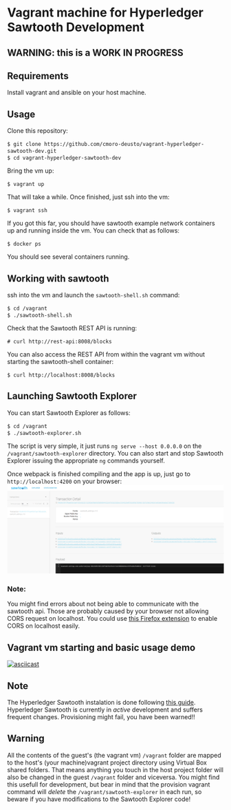 # Vagrant machine for Hyperledger Sawtooth Development

## WARNING: this is a WORK IN PROGRESS

## Requirements
Install vagrant and ansible on your host machine.

## Usage
Clone this repository:
```
$ git clone https://github.com/cmoro-deusto/vagrant-hyperledger-sawtooth-dev.git
$ cd vagrant-hyperledger-sawtooth-dev
```
Bring the vm up:
```
$ vagrant up
```
That will take a while. Once finished, just ssh into the vm:
```
$ vagrant ssh
```
If you got this far, you should have sawtooth example network containers up and running inside the vm. You can check that as follows:
```
$ docker ps
```
You should see several containers running.

## Working with sawtooth
ssh into the vm and launch the `sawtooth-shell.sh` command:
```
$ cd /vagrant
$ ./sawtooth-shell.sh
```
Check that the Sawtooth REST API is running:
```
# curl http://rest-api:8008/blocks
```
You can also access the REST API from within the vagrant vm without starting the sawtooth-shell container:
```
$ curl http://localhost:8008/blocks
```

## Launching Sawtooth Explorer
You can start Sawtooth Explorer as follows:
```
$ cd /vagrant
$ ./sawtooth-explorer.sh
```
The script is very simple, it just runs `ng serve --host 0.0.0.0` on the `/vagrant/sawtooth-explorer` directory. You can also start and stop Sawtooth Explorer issuing the appropriate `ng` commands yourself.

Once webpack is finished compiling and the app is up, just go to `http://localhost:4200` on your browser:
![Sawtooth Explorer](sawtooth-explorer01.png)


### Note: 
You might find errors about not being able to communicate with the sawtooth api. Those are probably caused by your browser not allowing CORS request on localhost. You could use [this Firefox extension](https://addons.mozilla.org/en-US/firefox/addon/cors-everywhere/) to enable CORS on localhost easily.

## Vagrant vm starting and basic usage demo
[![asciicast](https://asciinema.org/a/FrXdgkkh7mK0Kzic0p3v9Z8Ui.png)](https://asciinema.org/a/FrXdgkkh7mK0Kzic0p3v9Z8Ui)

## Note
The Hyperledger Sawtooth instalation is done following [this guide](https://sawtooth.hyperledger.org/docs/core/releases/latest/app_developers_guide/docker.html). Hyperledger Sawtooth is currently in _active_ development and suffers frequent changes. Provisioning might fail, you have been warned!!

## Warning
All the contents of the guest's (the vagrant vm) `/vagrant` folder are mapped to the host's (your machine)vagrant project directory using Virtual Box shared folders. That means anything you touch in the host project folder will also be changed in the guest `/vagrant` folder and viceversa. You might find this usefull for development, but bear in mind that the provision vagrant command will *delete* the `/vagrant/sawtooth-explorer` in each run, so beware if you have modifications to the Sawtooth Explorer code!
